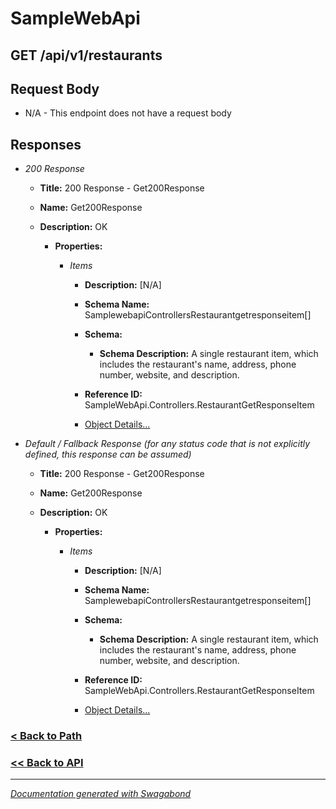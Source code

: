 
# SampleWebApi

## GET /api/v1/restaurants










## Request Body

* N/A - This endpoint does not have a request body


## Responses

* *200 Response*
    * **Title:** 200 Response - Get200Response
    * **Name:** Get200Response
    * **Description:** OK
     
        * **Properties:**
        
            * *Items*
                * **Description:** [N/A]
                * **Schema Name:** SamplewebapiControllersRestaurantgetresponseitem[]
                * **Schema:** 
                    * **Schema Description:** A single restaurant item, which includes the restaurant's name, address, phone number, website, and description.
 
                * **Reference ID:** SampleWebApi.Controllers.RestaurantGetResponseItem
                * [Object Details...](../schema/SamplewebapiControllersRestaurantgetresponseitem.md)
            
         
         

* *Default / Fallback Response (for any status code that is not explicitly defined, this response can be assumed)*
    * **Title:** 200 Response - Get200Response
    * **Name:** Get200Response
    * **Description:** OK
     
        * **Properties:**
        
            * *Items*
                * **Description:** [N/A]
                * **Schema Name:** SamplewebapiControllersRestaurantgetresponseitem[]
                * **Schema:** 
                    * **Schema Description:** A single restaurant item, which includes the restaurant's name, address, phone number, website, and description.
 
                * **Reference ID:** SampleWebApi.Controllers.RestaurantGetResponseItem
                * [Object Details...](../schema/SamplewebapiControllersRestaurantgetresponseitem.md)
            
         
         


### [< Back to Path](../Paths/ApiV1Restaurants.md)
### [<< Back to API](../SampleWebApi.Readme.md)

*** 

*[Documentation generated with Swagabond](https://github.com/jordanbleu/swagabond)*

